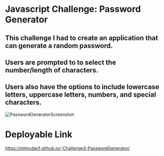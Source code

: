 # Javascript Challenge: Password Generator

## This challenge I had to create an application that can generate a random password. 
## Users are prompted to to select the number/length of characters. 
## Users also have the options to include lowercase letters, uppercase letters, numbers, and special characters. 

![PasswordGeneratorScreenshot](./IMG/PswdGenerator.png)

# Deployable Link
https://mlmcdan1.github.io/-Challenge3-PasswordGenerator/
